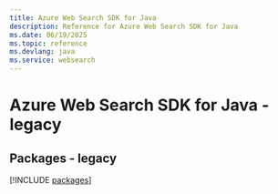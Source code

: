 ```yaml
---
title: Azure Web Search SDK for Java
description: Reference for Azure Web Search SDK for Java
ms.date: 06/19/2025
ms.topic: reference
ms.devlang: java
ms.service: websearch
---
```

# Azure Web Search SDK for Java - legacy
## Packages - legacy
[!INCLUDE [packages](web-search-index.md)]